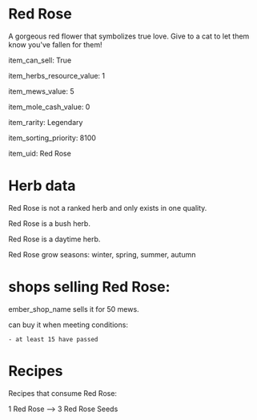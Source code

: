 # Red Rose

A gorgeous red flower that symbolizes true love. Give to a cat to let them know you've fallen for them!

item_can_sell: True

item_herbs_resource_value: 1

item_mews_value: 5

item_mole_cash_value: 0

item_rarity: Legendary

item_sorting_priority: 8100

item_uid: Red Rose

# Herb data

Red Rose is not a ranked herb and only exists in one quality.

Red Rose is a bush herb.

Red Rose is a daytime herb.

Red Rose grow seasons: winter, spring, summer, autumn

# shops selling Red Rose:

ember_shop_name sells it for 50 mews.

  can buy it when meeting conditions: 

    - at least 15 have passed

# Recipes

Recipes that consume Red Rose:

1 Red Rose --> 3 Red Rose Seeds